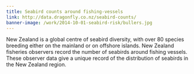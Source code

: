 ```yaml
---
title: Seabird counts around fishing-vessels
link: http://data.dragonfly.co.nz/seabird-counts/
banner-image: /work/2014-10-01-seabird-risk/bullers.jpg
---
```


New Zealand is a global centre of seabird diversity, with over 80 species breeding either on the mainland or on offshore islands. New Zealand fisheries observers record the number of seabirds around fishing vessels. These observer data give a unique record of the distribution of seabirds in the New Zealand region. 

<!--more-->